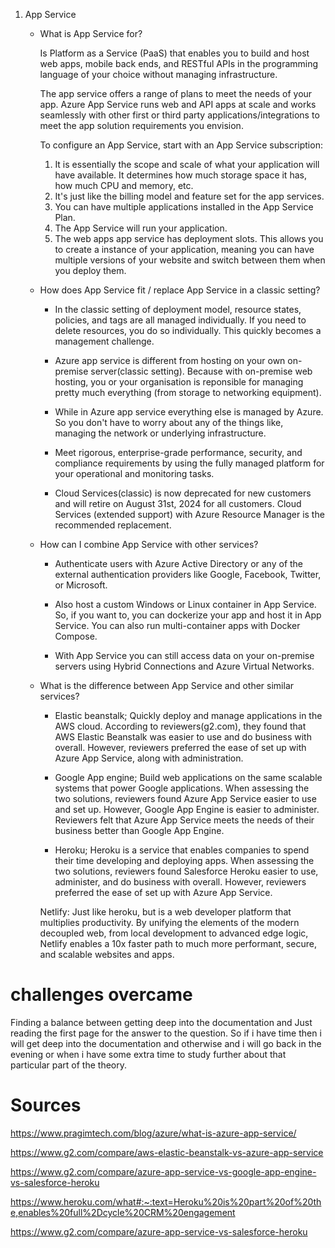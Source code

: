 1. App Service 

    - What is App Service for?

        Is Platform as a Service (PaaS) that enables you to build and host web apps, mobile back ends, and RESTful APIs in the programming language of your choice without managing infrastructure.

        The app service offers a range of plans to meet the needs of your app. Azure App Service runs web and API apps at scale and works seamlessly with other first or third party applications/integrations to meet the app solution requirements you envision.

        To configure an App Service, start with an App Service subscription:

        1. It is essentially the scope and scale of what your application will have available.
            It determines how much storage space it has, how much CPU and memory, etc.
        2. It's just like the billing model and feature set for the app services.
        3. You can have multiple applications installed in the App Service Plan.
        4. The App Service will run your application.
        5. The web apps app service has deployment slots. This allows you to create a
        instance of your application, meaning you can have multiple versions of your website and switch between them when you deploy them.

    -   How does App Service fit / replace App Service in a classic setting?

        -  In the classic setting of deployment model, resource states, policies, and tags are all managed individually. If you need to delete resources, you do so individually. This quickly becomes a management challenge.

        - Azure app service is different from hosting on your own on-premise server(classic setting). Because with on-premise web hosting, you or your organisation is reponsible for managing pretty much everything (from storage to networking equipment). 

        - While in Azure app service everything else is managed by Azure. So you don't have to worry about any of the things like, managing the network or underlying infrastructure.

        - Meet rigorous, enterprise-grade performance, security, and compliance requirements by using the fully managed platform for your operational and monitoring tasks.

        - Cloud Services(classic) is now deprecated for new customers and will retire on August 31st, 2024 for all customers. Cloud Services (extended support) with Azure Resource Manager is the recommended replacement.


    -   How can I combine App Service with other services?

        - Authenticate users with Azure Active Directory or any of the external authentication providers like Google, Facebook, Twitter, or Microsoft.

        - Also host a custom Windows or Linux container in App Service. So, if you want to, you can dockerize your app and host it in App Service. You can also run multi-container apps with Docker Compose.

        - With App Service you can still access data on your on-premise servers using Hybrid Connections and Azure Virtual Networks.


    -    What is the difference between App Service and other similar services?

            - Elastic beanstalk; Quickly deploy and manage applications in the AWS cloud. According to reviewers(g2.com), they found that AWS Elastic Beanstalk was easier to use and do business with overall. However, reviewers preferred the ease of set up with Azure App Service, along with administration.

            - Google App engine; Build web applications on the same scalable systems that power Google applications. When assessing the two solutions, reviewers found Azure App Service easier to use and set up. However, Google App Engine is easier to administer. Reviewers felt that Azure App Service meets the needs of their business better than Google App Engine.

            - Heroku;  Heroku is a service that enables companies to spend their time developing and deploying apps. When assessing the two solutions, reviewers found Salesforce Heroku easier to use, administer, and do business with overall. However, reviewers preferred the ease of set up with Azure App Service.

            Netlify: Just like heroku, but is a web developer platform that multiplies productivity. By unifying the elements of the modern decoupled web, from local development to advanced edge logic, Netlify enables a 10x faster path to much more performant, secure, and scalable websites and apps.

           

# challenges overcame
Finding a balance between getting deep into the documentation and Just reading the first page for the answer to the question.
So if i have time then i will get deep into the documentation and otherwise and i will go back in the evening or when i have some extra time to study further about that particular part of the theory.

# Sources
     

 https://www.pragimtech.com/blog/azure/what-is-azure-app-service/

 https://www.g2.com/compare/aws-elastic-beanstalk-vs-azure-app-service

 https://www.g2.com/compare/azure-app-service-vs-google-app-engine-vs-salesforce-heroku

 https://www.heroku.com/what#:~:text=Heroku%20is%20part%20of%20the,enables%20full%2Dcycle%20CRM%20engagement

 https://www.g2.com/compare/azure-app-service-vs-salesforce-heroku            